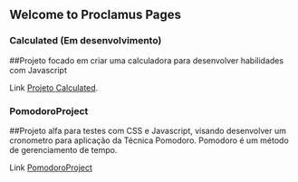 ## Welcome to Proclamus Pages

### Calculated (Em desenvolvimento)


##Projeto focado em criar uma calculadora para desenvolver habilidades com Javascript


Link [Projeto Calculated](https://proclamus.github.io/Calculated/calculated.html).

### PomodoroProject


##Projeto alfa para testes com CSS e Javascript, visando desenvolver um cronometro para aplicação da Técnica Pomodoro. Pomodoro é um método de gerenciamento de tempo.


Link [PomodoroProject](https://proclamus.github.io/PomodoroProject/)
